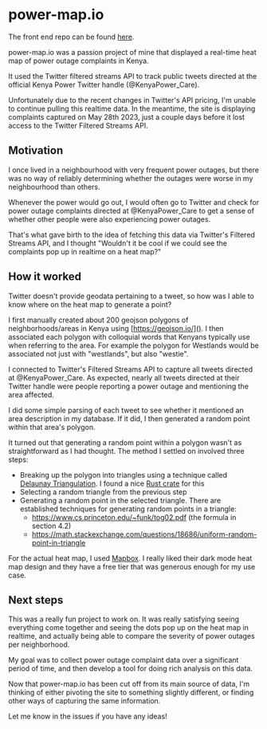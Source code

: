 # power-map.io

The front end repo can be found [here](https://github.com/egithinji/powermap-frontend).

power-map.io was a passion project of mine that displayed a real-time heat map of power outage complaints in Kenya.

It used the Twitter filtered streams API to track public tweets directed at the official Kenya Power Twitter handle (@KenyaPower_Care).

Unfortunately due to the recent changes in Twitter's API pricing, I'm unable to continue pulling this realtime data.  In the meantime, the site is displaying complaints captured on May 28th 2023, just a couple days before it lost access to the Twitter Filtered Streams API.

## Motivation

I once lived in a neighbourhood with very frequent power outages, but there was no way of reliably determining whether the outages were worse in my neighbourhood than others.

Whenever the power would go out, I would often go to Twitter and check for power outage complaints directed at @KenyaPower_Care to get a sense of whether other people were also experiencing power outages.

That's what gave birth to the idea of fetching this data via Twitter's Filtered Streams API, and I thought "Wouldn't it be cool if we could see the complaints pop up in realtime on a heat map?"

## How it worked

Twitter doesn't provide geodata pertaining to a tweet, so how was I able to know where on the heat map to generate a point?

I first manually created about 200 geojson polygons of neighborhoods/areas in Kenya using [https://geojson.io/](). I then associated each polygon with colloquial words that Kenyans typically use when referring to the area. For example the polygon for Westlands would be associated not just with "westlands", but also "westie".

I connected to Twitter's Filtered Streams API to capture all tweets directed at @KenyaPower_Care. As expected, nearly all tweets directed at their Twitter handle were people reporting a power outage and mentioning the area affected.

I did some simple parsing of each tweet to see whether it mentioned an area description in my database. If it did, I then generated a random point within that area's polygon.

It turned out that generating a random point within a polygon wasn't as straightforward as I had thought. The method I settled on involved three steps:
- Breaking up the polygon into triangles using a technique called [Delaunay Triangulation](https://en.wikipedia.org/wiki/Delaunay_triangulation). I found a nice [Rust crate](https://crates.io/crates/delaunator) for this
- Selecting a random triangle from the previous step
- Generating a random point in the selected triangle. There are established techniques for generating random points in a triangle:
    - https://www.cs.princeton.edu/~funk/tog02.pdf (the formula in section 4.2)
    - https://math.stackexchange.com/questions/18686/uniform-random-point-in-triangle

For the actual heat map, I used [Mapbox](https://www.mapbox.com/). I really liked their dark mode heat map design and they have a free tier that was generous enough for my use case.

## Next steps

This was a really fun project to work on. It was really satisfying seeing everything come together and seeing the dots pop up on the heat map in realtime, and actually being able to compare the severity of power outages per neighborhood. 

My goal was to collect power outage complaint data over a significant period of time, and then develop a tool for doing rich analysis on this data.

Now that power-map.io has been cut off from its main source of data, I'm thinking of either pivoting the site to something slightly different, or finding other ways of capturing the same information.

Let me know in the issues if you have any ideas!